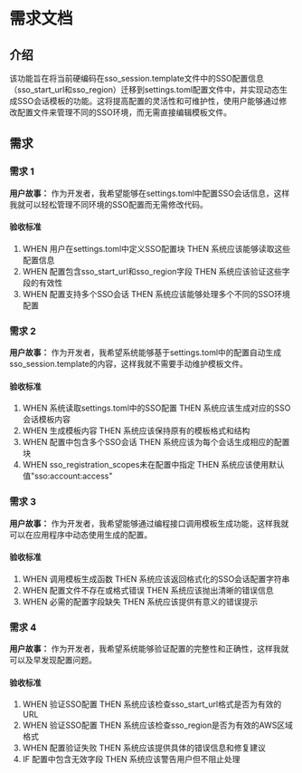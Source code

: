 # 需求文档

## 介绍

该功能旨在将当前硬编码在sso_session.template文件中的SSO配置信息（sso_start_url和sso_region）迁移到settings.toml配置文件中，并实现动态生成SSO会话模板的功能。这将提高配置的灵活性和可维护性，使用户能够通过修改配置文件来管理不同的SSO环境，而无需直接编辑模板文件。

## 需求

### 需求 1

**用户故事：** 作为开发者，我希望能够在settings.toml中配置SSO会话信息，这样我就可以轻松管理不同环境的SSO配置而无需修改代码。

#### 验收标准

1. WHEN 用户在settings.toml中定义SSO配置块 THEN 系统应该能够读取这些配置信息
2. WHEN 配置包含sso_start_url和sso_region字段 THEN 系统应该验证这些字段的有效性
3. WHEN 配置支持多个SSO会话 THEN 系统应该能够处理多个不同的SSO环境配置

### 需求 2

**用户故事：** 作为开发者，我希望系统能够基于settings.toml中的配置自动生成sso_session.template的内容，这样我就不需要手动维护模板文件。

#### 验收标准

1. WHEN 系统读取settings.toml中的SSO配置 THEN 系统应该生成对应的SSO会话模板内容
2. WHEN 生成模板内容 THEN 系统应该保持原有的模板格式和结构
3. WHEN 配置中包含多个SSO会话 THEN 系统应该为每个会话生成相应的配置块
4. WHEN sso_registration_scopes未在配置中指定 THEN 系统应该使用默认值"sso:account:access"

### 需求 3

**用户故事：** 作为开发者，我希望能够通过编程接口调用模板生成功能，这样我就可以在应用程序中动态使用生成的配置。

#### 验收标准

1. WHEN 调用模板生成函数 THEN 系统应该返回格式化的SSO会话配置字符串
2. WHEN 配置文件不存在或格式错误 THEN 系统应该抛出清晰的错误信息
3. WHEN 必需的配置字段缺失 THEN 系统应该提供有意义的错误提示

### 需求 4

**用户故事：** 作为开发者，我希望系统能够验证配置的完整性和正确性，这样我就可以及早发现配置问题。

#### 验收标准

1. WHEN 验证SSO配置 THEN 系统应该检查sso_start_url格式是否为有效的URL
2. WHEN 验证SSO配置 THEN 系统应该检查sso_region是否为有效的AWS区域格式
3. WHEN 配置验证失败 THEN 系统应该提供具体的错误信息和修复建议
4. IF 配置中包含无效字段 THEN 系统应该警告用户但不阻止处理